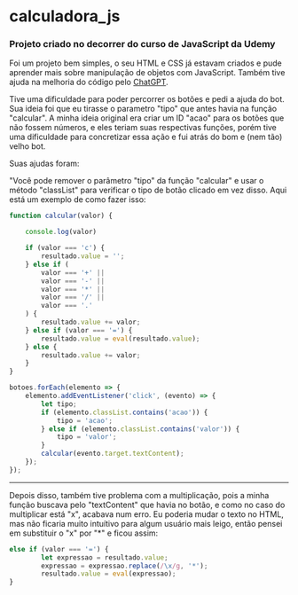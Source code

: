 # calculadora_js

<h3>Projeto criado no decorrer do curso de JavaScript da Udemy</h3>

Foi um projeto bem simples, o seu HTML e CSS já estavam criados e pude aprender mais sobre manipulação de objetos com JavaScript. Também tive ajuda na melhoria do código pelo <a href="https://chat.openai.com/chat">ChatGPT</a>. 

Tive uma dificuldade para poder percorrer os botões e pedi a ajuda do bot. Sua ideia foi que eu tirasse o parametro "tipo" que antes havia na função "calcular". A minha ideia original era criar um ID "acao" para os botões que não fossem números, e eles teriam suas respectivas funções, porém tive uma dificuldade para concretizar essa ação e fui atrás do bom e (nem tão) velho bot.

Suas ajudas foram:

"Você pode remover o parâmetro "tipo" da função "calcular" e usar o método "classList" para verificar o tipo de botão clicado em vez disso. Aqui está um exemplo de como fazer isso:

```javascript
function calcular(valor) {

    console.log(valor)

    if (valor === 'c') {
        resultado.value = '';
    } else if (
        valor === '+' ||
        valor === '-' ||
        valor === '*' ||
        valor === '/' ||
        valor === '.'
    ) {
        resultado.value += valor;
    } else if (valor === '=') {
        resultado.value = eval(resultado.value);
    } else {
        resultado.value += valor;
    }
}

botoes.forEach(elemento => {
    elemento.addEventListener('click', (evento) => {
        let tipo;
        if (elemento.classList.contains('acao')) {
            tipo = 'acao';
        } else if (elemento.classList.contains('valor')) {
            tipo = 'valor';
        }
        calcular(evento.target.textContent);
    });
});
```

<hr >

Depois disso, também tive problema com a multiplicação, pois a minha função buscava pelo "textContent" que havia no botão, e como no caso do multiplicar está "x", acabava num erro. Eu poderia mudar o texto no HTML, mas não ficaria muito intuítivo para algum usuário mais leigo, então pensei em substituir o "x" por "*" e ficou assim:

```javascript
else if (valor === '=') {
        let expressao = resultado.value;
        expressao = expressao.replace(/\x/g, '*');
        resultado.value = eval(expressao);
}
```
